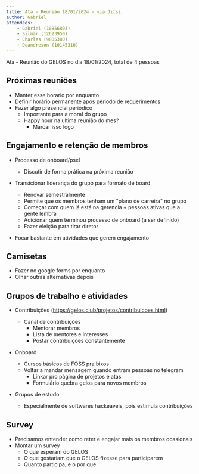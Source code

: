 ```yaml
---
title: Ata - Reunião 18/01/2024 - via Jitsi
author: Gabriel
attendees:
    - Gabriel (10856803)
    - Silmar (12623950)
    - Charles (9805380)
    - Deandreson (10145310)
---
```


Ata - Reunião do GELOS no dia 18/01/2024, total de 4 pessoas

## Próximas reuniões

- Manter esse horario por enquanto
- Definir horário permanente após periodo de requerimentos
- Fazer algo presencial periódico
    - Importante para a moral do grupo
    - Happy hour na ultima reunião do mes?
        - Marcar isso logo

## Engajamento e retenção de membros

- Processo de onboard/psel
    - Discutir de forma prática na próxima reunião

- Transicionar liderança do grupo para formato de board
    - Renovar semestralmente
    - Permite que os membros tenham um "plano de carreira" no grupo
    - Começar com quem já está na gerencia + pessoas ativas que a gente lembra
    - Adicionar quem terminou processo de onboard (a ser definido)
    - Fazer eleição para tirar diretor

- Focar bastante em atividades que gerem engajamento

## Camisetas

- Fazer no google forms por enquanto
- Olhar outras alternativas depois

## Grupos de trabalho e atividades

- Contribuições (https://gelos.club/projetos/contribuicoes.html)
    - Canal de contribuições
        - Mentorar membros
        - Lista de mentores e interesses
        - Postar contribuições constantemente

- Onboard
    - Cursos básicos de FOSS pra bixos
    - Voltar a mandar mensagem quando entram pessoas no telegram
        - Linkar pro página de projetos e atas
        - Formulário quebra gelos para novos membros

- Grupos de estudo
    - Especialmente de softwares hackéaveis, pois estimula contribuições

## Survey

- Precisamos entender como reter e engajar mais os membros ocasionais
- Montar um survey
    - O que esperam do GELOS
    - O que gostariam que o GELOS fizesse para participarem
    - Quanto participa, e o por que

